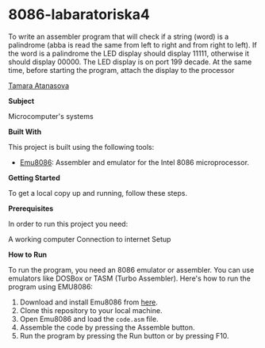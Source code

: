 # 8086-labaratoriska4

To write an assembler program that will check if a string (word) is a palindrome (abba is read the same from left to right and from right to left). If the word is a palindrome the LED display should display 11111, otherwise it should display 00000. The LED display is on port 199 decade. At the same time, before starting the program, attach the display to the processor


[Tamara Atanasova ](https://github.com/tamaraatanasova)

**Subject**

Microcomputer's systems

**Built With**

This project is built using the following tools:

- [Emu8086](https://emu8086-microprocessor-emulator.en.softonic.com/): Assembler and emulator for the Intel 8086 microprocessor.

**Getting Started**

To get a local copy up and running, follow these steps.

**Prerequisites**

In order to run this project you need:

A working computer
Connection to internet
Setup

**How to Run**

To run the program, you need an 8086 emulator or assembler. You can use emulators like DOSBox or TASM (Turbo Assembler). Here's how to run the program using EMU8086:

1. Download and install Emu8086 from [here](https://emu8086-microprocessor-emulator.en.softonic.com/).
2. Clone this repository to your local machine.
3. Open Emu8086 and load the `code.asm` file.
5. Assemble the code by pressing the Assemble button.
6. Run the program by pressing the Run button or by pressing F10.
